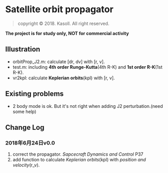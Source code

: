 # Satellite orbit propagator

> copyright &copy; 2018. Kasoll. All right reserved.

**The project is for study only, NOT for commercial activity**

## Illustration

* orbitProp_J2.m: calculate [dr, dv] with [r, v].
* test.m: including **4th order Runge-Kutta**(4th R-K) and **1st order R-K**(1st R-K).
* vr2kpl: calculate **Keplerian orbits**(kpl) with [r, v].

## Existing problems

* 2 body mode is ok. But it's not right when adding J2 perturbation.(need some help)

## Change Log

### 2018年6月24日**v0.0**

1. correct the propagator. *Sapcecraft Dynamics and Control* P37
2. add function to calculate *Keplerian orbits*(kpl) with *position and velocity*(r_v).